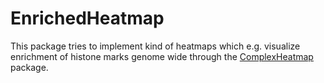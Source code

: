 # EnrichedHeatmap

This package tries to implement kind of heatmaps which e.g. visualize enrichment of histone marks genome wide 
through the [ComplexHeatmap](https://github.com/jokergoo/ComplexHeatmap) package.

